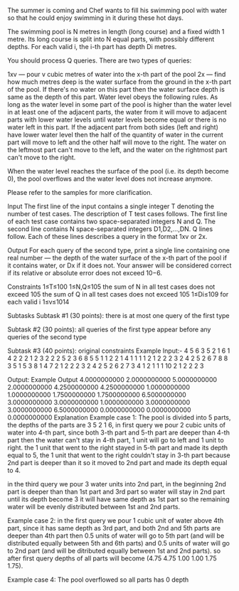 The summer is coming and Chef wants to fill his swimming pool with water so that he could enjoy swimming in it during these hot days.

The swimming pool is N metres in length (long course) and a fixed width 1 metre. Its long course is split into N equal parts, with possibly different depths. For each valid i, the i-th part has depth Di metres.

You should process Q queries. There are two types of queries:

1xv — pour v cubic metres of water into the x-th part of the pool
2x — find how much metres deep is the water surface from the ground in the x-th part of the pool. If there's no water on this part then the water surface depth is same as the depth of this part.
Water level obeys the following rules. As long as the water level in some part of the pool is higher than the water level in at least one of the adjacent parts, the water from it will move to adjacent parts with lower water levels until water levels become equal or there is no water left in this part. If the adjacent part from both sides (left and right) have lower water level then the half of the quantity of water in the current part will move to left and the other half will move to the right. The water on the leftmost part can't move to the left, and the water on the rightmost part can't move to the right.

When the water level reaches the surface of the pool (i.e. its depth become 0), the pool overflows and the water level does not increase anymore.

Please refer to the samples for more clarification.


Input
The first line of the input contains a single integer T denoting the number of test cases. The description of T test cases follows.
The first line of each test case contains two space-separated integers N and Q.
The second line contains N space-separated integers D1,D2,…,DN.
Q lines follow. Each of these lines describes a query in the format 1xv or 2x.

Output
For each query of the second type, print a single line containing one real number — the depth of the water surface of the x-th part of the pool if it contains water, or Dx if it does not. Your answer will be considered correct if its relative or absolute error does not exceed 10−6.

Constraints
1≤T≤100
1≤N,Q≤105
the sum of N in all test cases does not exceed 105
the sum of Q in all test cases does not exceed 105
1≤Di≤109 for each valid i
1≤v≤1014

Subtasks
Subtask #1 (30 points): there is at most one query of the first type

Subtask #2 (30 points): all queries of the first type appear before any queries of the second type

Subtask #3 (40 points): original constraints
Example Input:-
4
5 6
3 5 2 1 6
1 4 2
2 2
1 2 3
2 2
2 5
2 3
6 8
5 5 1 1 2 2
1 4 1
1 1 1
2 1
2 2
2 3
2 4
2 5
2 6
7 8
8 3 5 1 5 3 8
1 4 7
2 1
2 2
2 3
2 4
2 5
2 6
2 7
3 4
1 2 1
1 1 10
2 1
2 2
2 3

Output:
Example Output
4.0000000000
2.0000000000
5.0000000000
2.0000000000
4.2500000000
4.2500000000
1.0000000000
1.0000000000
1.7500000000
1.7500000000
6.5000000000
3.0000000000
3.0000000000
1.0000000000
3.0000000000
3.0000000000
6.5000000000
0.0000000000
0.0000000000
0.0000000000
Explanation
Example case 1: The pool is divided into 5 parts, the depths of the parts are 3 5 2 1 6, in first query we pour 2 cubic units of water into 4-th part, since both 3-th part and 5-th part are deeper than 4-th part then the water can't stay in 4-th part, 1 unit will go to left and 1 unit to right. the 1 unit that went to the right stayed in 5-th part and made its depth equal to 5, the 1 unit that went to the right couldn't stay in 3-th part because 2nd part is deeper than it so it moved to 2nd part and made its depth equal to 4.

in the third query we pour 3 water units into 2nd part, in the beginning 2nd part is deeper than than 1st part and 3rd part so water will stay in 2nd part until its depth become 3 it will have same depth as 1st part so the remaining water will be evenly distributed between 1st and 2nd parts.

Example case 2: in the first query we pour 1 cubic unit of water above 4th part, since it has same depth as 3rd part, and both 2nd and 5th parts are deeper than 4th part then 0.5 units of water will go to 5th part (and will be distributed equally between 5th and 6th parts) and 0.5 units of water will go to 2nd part (and will be ditributed equally between 1st and 2nd parts). so after first query depths of all parts will become (4.75 4.75 1.00 1.00 1.75 1.75).

Example case 4: The pool overflowed so all parts has 0 depth
